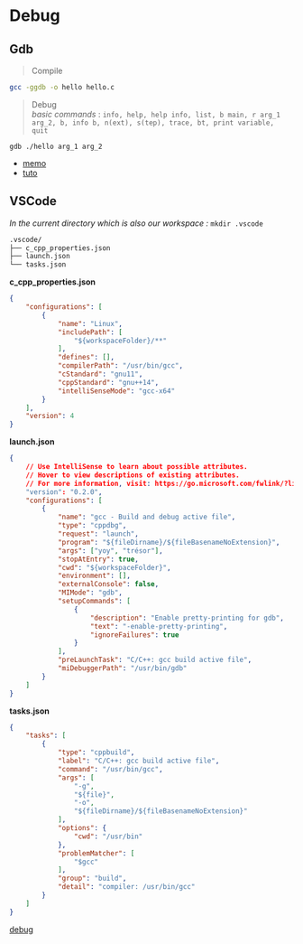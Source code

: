 # Debug

## Gdb

>Compile

```bash
gcc -ggdb -o hello hello.c
```

>Debug \
>*basic commands* : `info, help, help info, list, b main, r arg_1 arg_2, b, info b, n(ext), s(tep), trace, bt, print variable, quit`

```
gdb ./hello arg_1 arg_2
```

- [memo](http://perso.ens-lyon.fr/daniel.hirschkoff/C_Caml/docs/doc_gdb.pdf)
- [tuto](https://medium.com/@amit.kulkarni/gdb-basics-bf3407593285)

## VSCode
_In the current directory which is also our workspace :_ `mkdir .vscode`

```bash
.vscode/
├── c_cpp_properties.json
├── launch.json
└── tasks.json
```

**c_cpp_properties.json**
```json
{
    "configurations": [
        {
            "name": "Linux",
            "includePath": [
                "${workspaceFolder}/**"
            ],
            "defines": [],
            "compilerPath": "/usr/bin/gcc",
            "cStandard": "gnu11",
            "cppStandard": "gnu++14",
            "intelliSenseMode": "gcc-x64"
        }
    ],
    "version": 4
}
```

**launch.json**
```json
{
    // Use IntelliSense to learn about possible attributes.
    // Hover to view descriptions of existing attributes.
    // For more information, visit: https://go.microsoft.com/fwlink/?linkid=830387
    "version": "0.2.0",
    "configurations": [
        {
            "name": "gcc - Build and debug active file",
            "type": "cppdbg",
            "request": "launch",
            "program": "${fileDirname}/${fileBasenameNoExtension}",
            "args": ["yoy", "trésor"],
            "stopAtEntry": true,
            "cwd": "${workspaceFolder}",
            "environment": [],
            "externalConsole": false,
            "MIMode": "gdb",
            "setupCommands": [
                {
                    "description": "Enable pretty-printing for gdb",
                    "text": "-enable-pretty-printing",
                    "ignoreFailures": true
                }
            ],
            "preLaunchTask": "C/C++: gcc build active file",
            "miDebuggerPath": "/usr/bin/gdb"
        }
    ]
}
```

**tasks.json**
```json
{
    "tasks": [
        {
            "type": "cppbuild",
            "label": "C/C++: gcc build active file",
            "command": "/usr/bin/gcc",
            "args": [
                "-g",
                "${file}",
                "-o",
                "${fileDirname}/${fileBasenameNoExtension}"
            ],
            "options": {
                "cwd": "/usr/bin"
            },
            "problemMatcher": [
                "$gcc"
            ],
            "group": "build",
            "detail": "compiler: /usr/bin/gcc"
        }
    ]
}
```


[debug](https://code.visualstudio.com/docs/cpp/config-linux#_prerequisites)
